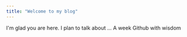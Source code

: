 ```yaml
---
title: "Welcome to my blog"
---
```


I'm glad you are here. I plan to talk about ...
A week Github with wisdom
